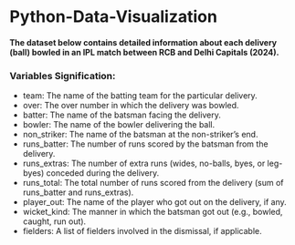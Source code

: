 # Python-Data-Visualization


#### The dataset below contains detailed information about each delivery (ball) bowled in an IPL match between RCB and Delhi Capitals (2024).



### Variables Signification:



* team: The name of the batting team for the particular delivery.
* over: The over number in which the delivery was bowled.
* batter: The name of the batsman facing the delivery.
* bowler: The name of the bowler delivering the ball.
* non_striker: The name of the batsman at the non-striker’s end.
* runs_batter: The number of runs scored by the batsman from the delivery.
* runs_extras: The number of extra runs (wides, no-balls, byes, or leg-byes) conceded during the delivery.
* runs_total: The total number of runs scored from the delivery (sum of runs_batter and runs_extras).
* player_out: The name of the player who got out on the delivery, if any.
* wicket_kind: The manner in which the batsman got out (e.g., bowled, caught, run out).
* fielders: A list of fielders involved in the dismissal, if applicable.